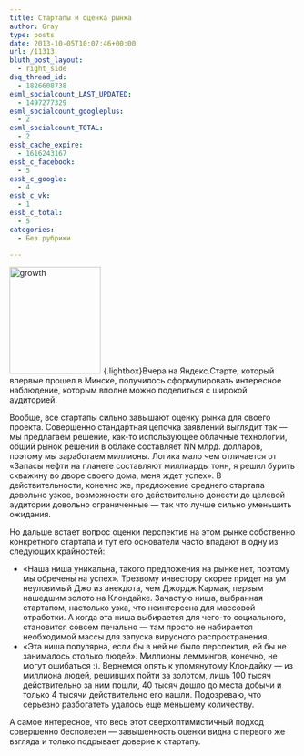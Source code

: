 ```yaml
---
title: Стартапы и оценка рынка
author: Gray
type: posts
date: 2013-10-05T10:07:46+00:00
url: /11313
bluth_post_layout:
  - right_side
dsq_thread_id:
  - 1826608738
esml_socialcount_LAST_UPDATED:
  - 1497277329
esml_socialcount_googleplus:
  - 2
esml_socialcount_TOTAL:
  - 2
essb_cache_expire:
  - 1616243167
essb_c_facebook:
  - 5
essb_c_google:
  - 4
essb_c_vk:
  - 1
essb_c_total:
  - 5
categories:
  - Без рубрики

---
```








[<img data-attachment-id="11314" data-permalink="https://blognot.co/11313/growth" data-orig-file="https://i0.wp.com/blognot.co/wp-content/uploads/http://res.cloudinary.com/blognot/image/upload/v1387618781/growth_eh0jse.jpg?fit=319%2C376&ssl=1" data-orig-size="319,376" data-comments-opened="0" data-image-meta="{&quot;aperture&quot;:&quot;0&quot;,&quot;credit&quot;:&quot;&quot;,&quot;camera&quot;:&quot;&quot;,&quot;caption&quot;:&quot;&quot;,&quot;created_timestamp&quot;:&quot;0&quot;,&quot;copyright&quot;:&quot;&quot;,&quot;focal_length&quot;:&quot;0&quot;,&quot;iso&quot;:&quot;0&quot;,&quot;shutter_speed&quot;:&quot;0&quot;,&quot;title&quot;:&quot;&quot;}" data-image-title="growth" data-image-description="" data-medium-file="https://i0.wp.com/blognot.co/wp-content/uploads/http://res.cloudinary.com/blognot/image/upload/v1387618781/growth_eh0jse.jpg?fit=255%2C300&ssl=1" data-large-file="https://i0.wp.com/blognot.co/wp-content/uploads/http://res.cloudinary.com/blognot/image/upload/v1387618781/growth_eh0jse.jpg?fit=319%2C376&ssl=1" class="alignleft  wp-image-11314" style="margin-right: 5px;" alt="growth" src="https://i1.wp.com/res.cloudinary.com/blognot/image/upload/v1387618781/growth_eh0jse.jpg?resize=160%2C188&#038;ssl=1" width="160" height="188" data-recalc-dims="1" />][1]{.lightbox}Вчера на Яндекс.Старте, который впервые прошел в Минске, получилось сформулировать интересное наблюдение, которым вполне можно поделиться с широкой аудиторией.

Вообще, все стартапы сильно завышают оценку рынка для своего проекта. Совершенно стандартная цепочка заявлений выглядит так — мы предлагаем решение, как-то использующее облачные технологии, общий рынок решений в облаке составляет NN млрд. долларов, поэтому мы заработаем миллионы. Логика мало чем отличается от &#171;Запасы нефти на планете составляют миллиарды тонн, я решил бурить скважину во дворе своего дома, меня ждет успех&#187;. В действительности, конечно же, предложение среднего стартапа довольно узкое, возможности его действительно донести до целевой аудитории довольно ограниченные — так что лучше сильно уменьшить ожидания.

Но дальше встает вопрос оценки перспектив на этом рынке собственно конкретного стартапа и тут его основатели часто впадают в одну из следующих крайностей:

  * &#171;Наша ниша уникальна, такого предложения на рынке нет, поэтому мы обречены на успех&#187;. Трезвому инвестору скорее придет на ум неуловимый Джо из анекдота, чем Джордж Кармак, первым нашедшим золото на Клондайке. Зачастую ниша, выбранная стартапом, настолько узка, что неинтересна для массовой отработки. А когда эта ниша выбирается для чего-то социального, становится совсем печально — там просто не набирается необходимой массы для запуска вирусного распространения.
  * &#171;Эта ниша популярна, если бы в ней не было перспектив, ей бы не занималось столько людей&#187;. Миллионы леммингов, конечно, не могут ошибаться :). Вернемся опять к упомянутому Клондайку — из миллиона людей, решивших пойти за золотом, лишь 100 тысяч действительно за ним пошли, 40 тысяч дошло до места добычи и только 4 тысячи действительно его нашли. Подозреваю, что серьезно разбогатеть удалось еще меньшему количеству.

А самое интересное, что весь этот сверхоптимистичный подход совершенно бесполезен — завышенность оценки видна с первого же взгляда и только подрывает доверие к стартапу.

 [1]: https://i1.wp.com/res.cloudinary.com/blognot/image/upload/v1387618781/growth_eh0jse.jpg?ssl=1